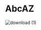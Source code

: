 # AbcAZ
![download (1)](https://user-images.githubusercontent.com/121699952/226184452-a5bbb969-907a-4038-b7ed-bcb86fa697da.png)
